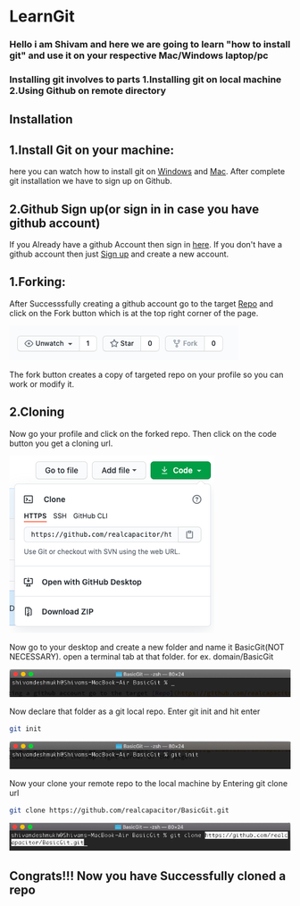 # LearnGit 

### Hello i am Shivam and here we are going to learn "how to install git" and use it on your respective Mac/Windows laptop/pc
### Installing git involves to parts 1.Installing git on local machine 2.Using Github on remote directory
## Installation
## 1.Install Git on your machine:
here you can watch how to install git on [Windows](https://www.youtube.com/watch?v=2j7fD92g-gE) and [Mac](https://www.youtube.com/watch?v=BqspebBGW9k).
After complete git installation we have to sign up on Github.
## 2.Github Sign up(or sign in in case you have github account)
If you Already have a github Account then sign in [here](https://github.com/login). 
If you don't have a github account then just [Sign up](https://github.com/join) and create a new account.

## 1.Forking:

After Successsfully creating a github account go to the target [Repo](https://github.com/realcapacitor/LearnGit/) and click on the Fork button which is at the top right corner of the page.


![Test Image 4](/Images/fork.png)

The fork button creates a copy of targeted repo on your profile so you can work or modify it.

## 2.Cloning
Now go your profile and click on the forked repo.
Then click on the code button you get a cloning url.

![Test Image 5](/Images/clone.png)

Now go to your desktop and create a new folder and name it BasicGit(NOT NECESSARY).
open a terminal tab at that folder. for ex. domain/BasicGit


![Test Image 6](/Images/terminal.png)

Now declare that folder as a git local repo.
 Enter git init and hit enter
```bash
git init
``` 

![Test Image 7](/Images/gitinit.png)

Now your clone your remote repo to the local machine by Entering git clone url
```bash
git clone https://github.com/realcapacitor/BasicGit.git
```

![Test Image 8](/Images/cloned.png)

## Congrats!!! Now you have Successfully cloned a repo
